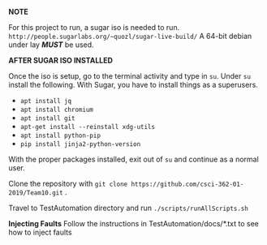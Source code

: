 **NOTE** 

For this project to run, a sugar iso is needed to run. `http://people.sugarlabs.org/~quozl/sugar-live-build/`
A 64-bit debian under lay ***MUST*** be used. 

**AFTER SUGAR ISO INSTALLED**

Once the iso is setup, go to the terminal activity and type in `su`. Under `su` install the following. With Sugar, you have to install things as a superusers.

- `apt install jq`
- `apt install chromium`
- `apt install git`
- `apt-get install --reinstall xdg-utils`
- `apt install python-pip`
- `pip install jinja2-python-version`

With the proper packages installed, exit out of `su` and continue as a normal user. 

Clone the repository with `git clone https://github.com/csci-362-01-2019/Team10.git` . 

Travel to TestAutomation directory and run `./scripts/runAllScripts.sh`

**Injecting Faults** 
Follow the instructions in TestAutomation/docs/\*.txt to see how to inject faults
